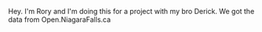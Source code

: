 Hey. I'm Rory and I'm doing this for a project with my bro Derick.
We got the data from Open.NiagaraFalls.ca
